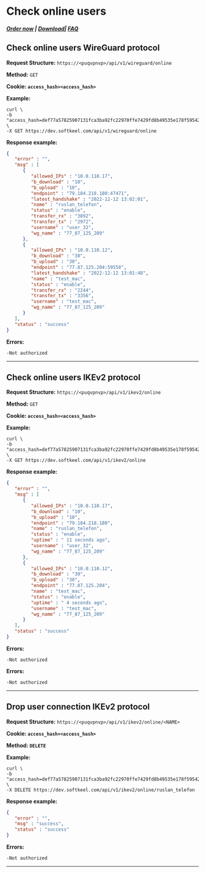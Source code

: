 # Check online users

##### [Order now](https://panel.puqcloud.com/index.php?rp=/store/puqvpn) | [Download](https://download.puqcloud.com/cp/puqvpncp/)| [FAQ](https://faq.puqcloud.com)

## Check online users WireGuard protocol

**Request Structure:** `https://<puqvpnvp>/api/v1/wireguard/online`

**Method:** `GET`

**Cookie: `access_hash=<access_hash>`**

**Example:**

```shell
curl \
-b "access_hash=def77a57825907131fca3ba92fc22970ffe7429fd8b49535e178f59542c42cf2be854e296941de9f" \
-X GET https://dev.softkeel.com/api/v1/wireguard/online
```

**Response example:**

```JSON
{
   "error" : "",
   "msg" : [
      {
         "allowed_IPs" : "10.0.110.17",
         "b_download" : "10",
         "b_upload" : "10",
         "endpoint" : "79.184.218.180:47471",
         "latest_handshake" : "2022-12-12 13:02:01",
         "name" : "ruslan_telefon",
         "status" : "enable",
         "transfer_rx" : "3892",
         "transfer_tx" : "2972",
         "username" : "user_32",
         "wg_name" : "77_87_125_209"
      },
      {
         "allowed_IPs" : "10.0.110.12",
         "b_download" : "30",
         "b_upload" : "30",
         "endpoint" : "77.87.125.204:59558",
         "latest_handshake" : "2022-12-12 13:01:48",
         "name" : "test_mac",
         "status" : "enable",
         "transfer_rx" : "2244",
         "transfer_tx" : "3356",
         "username" : "test_mac",
         "wg_name" : "77_87_125_209"
      }
   ],
   "status" : "success"
}
```

**Errors:**

```
-Not authorized
```

- - - - - -

## Check online users IKEv2 protocol

**Request Structure:** `https://<puqvpnvp>/api/v1/ikev2/online`

**Method:** `GET`

**Cookie: `access_hash=<access_hash>`**

**Example:**

```shell
curl \
-b "access_hash=def77a57825907131fca3ba92fc22970ffe7429fd8b49535e178f59542c42cf2be854e296941de9f" \
-X GET https://dev.softkeel.com/api/v1/ikev2/online
```

**Response example:**

```JSON
{
   "error" : "",
   "msg" : [
      {
         "allowed_IPs" : "10.0.110.17",
         "b_download" : "10",
         "b_upload" : "10",
         "endpoint" : "79.184.218.180",
         "name" : "ruslan_telefon",
         "status" : "enable",
         "uptime" : " 11 seconds ago",
         "username" : "user_32",
         "wg_name" : "77_87_125_209"
      },
      {
         "allowed_IPs" : "10.0.110.12",
         "b_download" : "30",
         "b_upload" : "30",
         "endpoint" : "77.87.125.204",
         "name" : "test_mac",
         "status" : "enable",
         "uptime" : " 4 seconds ago",
         "username" : "test_mac",
         "wg_name" : "77_87_125_209"
      }
   ],
   "status" : "success"
}
```

**Errors:**

```
-Not authorized
```

**Errors:**

```
-Not authorized
```

- - - - - -

## Drop user connection IKEv2 protocol

**Request Structure:** `https://<puqvpnvp>/api/v1/ikev2/online/<NAME>`

**Cookie: `access_hash=<access_hash>`**

**Method: `DELETE`**

**Example:**

```shell
curl \
-b "access_hash=def77a57825907131fca3ba92fc22970ffe7429fd8b49535e178f59542c42cf2be854e296941de9f" \
-X DELETE https://dev.softkeel.com/api/v1/ikev2/online/ruslan_telefon
```

**Response example:**

```JSON
{
   "error" : "",
   "msg" : "success",
   "status" : "success"
}
```

**Errors:**

```
-Not authorized
```

- - - - - -

##  